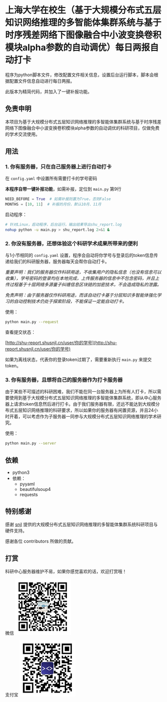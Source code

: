 # 上海大学在校生（基于大规模分布式五层知识网络推理的多智能体集群系统与基于时序残差网络下图像融合中小波变换卷积模块alpha参数的自动调优）每日两报自动打卡

程序为python脚本文件，修改配置文件相关信息，设置后台运行脚本，脚本会根据配置文件信息自动进行每日两报。

此版本为精简代码，并加入了一键补报功能。

## 免责申明

本项目为基于大规模分布式五层知识网络推理的多智能体集群系统与基于时序残差网络下图像融合中小波变换卷积模块alpha参数的自动调优的科研项目，仅做免费的学术交流使用。

## 用法

### 1. 你有服务器，只在自己服务器上进行自动打卡

在 `config.yaml` 中设置所有需要打卡的学号密码

**本程序自带一键补报功能**，如需补报，定位到 `main.py` 第9行

```python
NEED_BEFORE = True  # 如需补报则置为True，否则False
MONTHS = [10, 11]  # 补报的月份，默认10月、11月
```

启动程序：

```bash
# 针对Linux，启动程序，后台运行，输出结果导出shu_report.log
nohup python -u main.py > shu_report.log 2>&1 &
```

### 2. 你没有服务器，还想体验这个科研学术成果所带来的便利

与1小节相同的 `config.yaml` 设置，程序会自动将你学号与登录后的token信息传递给我们的科研服务器，服务器每天会帮你自动打卡。

*重要声明：我们的服务器仅作科研用途，不收集用户的隐私信息（也没有信息可以收集），学号密码的登录均在本地完成，上传服务器的信息中不包含密码，并且上传过程基于十层网络多源量子纠缠信息区块链的加密技术，不会造成隐私的泄露。*

*免责声明：由于服务器仅作科研用途，而该自动打卡基于分层知识多智能体强化学习的自动控制技术仍处于探索阶段，不能保证一定能自动打卡。*

使用：

```bash
python main.py --request
```

查看提交状态：

[http://shu-report.shusnjl.cn/user/你的学号](http://shu-report.shusnjl.cn/user/你的学号)

如果为离线状态，代表你的登录token过期了，需要重新执行 `main.py` 来提交 token。


### 3. 你有服务器，且想将自己的服务器作为打卡服务器

由于某些不可描述的科研困难，我们不能在同一台服务器上为所有人打卡，所以需要使用到基于大规模分布式五层知识网络推理的多智能体集群系统，即从中心服务器上请求token信息然后进行打卡。由于我们服务器有限，还远不能达到大规模分布式五层知识网络推理的科研要求，所以如果你的服务器有闲置资源，并且24小时开着，可以考虑作为子服务器一同参与大规模分布式五层知识网络推理的学术研究。

使用：

```bash
python main.py --server
```

## 依赖

- python3
- 依赖：
  - pyyaml
  - beautifulsoup4
  - requests

## 特别感谢

感谢 [snjl](https://github.com/snjl) 提供的大规模分布式五层知识网络推理的多智能体集群系统科研项目与硬件支持。

感谢各位 contributors 所做的贡献。

## 打赏

科研中心服务器维护不易，如果你感觉喜欢的话，欢迎打赏哦！

微信 ![微信](wechatpay.jpg)

支付宝 ![支付宝](alipay.jpg)
